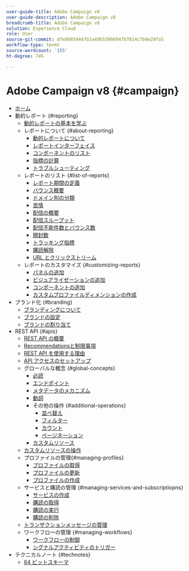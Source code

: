 ```yaml
---
user-guide-title: Adobe Campaign v8
user-guide-description: Adobe Campaign v8
breadcrumb-title: Adobe Campaign v8
solution: Experience Cloud
role: User
source-git-commit: dfe80854447b2a49b53908947b7814c7b8e29fa5
workflow-type: tm+mt
source-wordcount: '155'
ht-degree: 74%

---
```


# Adobe Campaign v8 {#campaign}

+ [ホーム](campaign-standard-migration-home.md)
+ 動的レポート {#reporting}
   + [動的レポートの基本を学ぶ](reporting/get-started-reporting.md)
   + レポートについて {#about-reporting}
      + [動的レポートについて](reporting/about-dynamic-reports.md)
      + [レポートインターフェイス](reporting/reporting-interface.md)
      + [コンポーネントのリスト](reporting/list-of-components.md)
      + [指標の計算](reporting/indicator-calculation.md)
      + [トラブルシューティング](reporting/troubleshooting.md)
   + レポートのリスト {#list-of-reports}
      + [レポート期間の定義](reporting/defining-the-report-period.md)
      + [バウンス概要](reporting/bounce-summary.md)
      + [ドメイン別の分類](reporting/breakdown-by-domains.md)
      + [苦情](reporting/complaints.md)
      + [配信の概要](reporting/delivery-summary.md)
      + [配信スループット](reporting/delivery-throughput.md)
      + [配信不能件数とバウンス数](reporting/non-deliverables-and-bounces.md)
      + [開封数](reporting/opens.md)
      + [トラッキング指標](reporting/tracking-indicators.md)
      + [購読解除](reporting/unsubscriptions.md)
      + [URL とクリックストリーム](reporting/urls-and-click-streams.md)
   + レポートのカスタマイズ {#customizing-reports}
      + [パネルの追加](reporting/adding-panels.md)
      + [ビジュアライゼーションの追加](reporting/adding-visualizations.md)
      + [コンポーネントの追加](reporting/adding-components.md)
      + [カスタムプロファイルディメンションの作成](reporting/creating-a-custom-profile-dimension.md)
+ ブランド化 {#branding}
   + [ブランディングについて](branding/branding-gs.md)
   + [ブランドの設定](branding/branding-configure.md)
   + [ブランドの割り当て](branding/branding-assign.md)
+ REST API {#apis}
   + [REST API の概要](api/get-started-apis.md)
   + [Recommendationsと制限事項](api/limitations.md)
   + [REST API を使用する理由](api/why-using-campaign-standard-apis.md)
   + [API アクセスのセットアップ](api/setting-up-api-access.md)
   + グローバルな概念 {#global-concepts}
      + [必読](api/must-read.md)
      + [エンドポイント](api/endpoints.md)
      + [メタデータのメカニズム](api/metadata-mechanism.md)
      + [動詞](api/verbs.md)
      + その他の操作 {#additional-operations}
         + [並べ替え](api/sorting.md)
         + [フィルター](api/filtering.md)
         + [カウント](api/counting.md)
         + [ページネーション](api/pagination.md)
      + [カスタムリソース](api/custom-resources.md)
   + [カスタムリソースの操作](api/interacting-with-custom-resources.md)
   + プロファイルの管理{#managing-profiles}
      + [プロファイルの取得](api/retrieving-profiles.md)
      + [プロファイルの更新](api/updating-profiles.md)
      + [プロファイルの作成](api/creating-profiles-api.md)
   + サービスと購読の管理 {#managing-services-and-subscriptiopns}
      + [サービスの作成](api/creating-a-service.md)
      + [購読の取得](api/retrieving-subscriptions.md)
      + [購読の実行](api/perform-subscriptions.md)
      + [購読の削除](api/deleting-subscriptions.md)
   + [トランザクションメッセージの管理](api/managing-transactional-messages.md)
   + ワークフローの管理 {#managing-workflows}
      + [ワークフローの制御](api/controlling-a-workflow.md)
      + [シグナルアクティビティのトリガー](api/triggering-a-signal-activity.md)
+ テクニカルノート {#technotes}
   + [64 ビットスキーマ](technotes/64-bit-tables.md)

